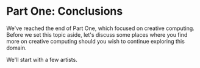 # Part One: Conclusions

We've reached the end of Part One, which focused on creative computing.
Before we set this topic aside, let's discuss some places where  you find more on creative computing should you wish to continue exploring this domain. 

We'll start with a few artists.
